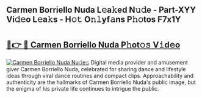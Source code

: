 ## Carmen Borriello Nuda L𝚎a𝚔ed N𝚞𝚍e - Part-XYY Vi𝚍𝚎o L𝚎a𝚔s - H𝚘𝚝 O𝚗𝚕yf𝚊ns P𝚑𝚘tos F7x1Y

# <h2><a href="http://kf4skr.oniu.top/?m=Carmen+Borriello+Nuda">🔗👉 🔴 Carmen Borriello Nuda P𝚑ot𝚘𝚜 V𝚒d𝚎o</a></h2>

[![Carmen Borriello Nuda Nu𝚍e𝚜](https://i.imgur.com/0qMVB7G.gif)](http://kf4skr.oniu.top/?m=Carmen+Borriello+Nuda)
Digital media provider and amusement giver Carmen Borriello Nuda, celebrated for sharing dance and lifestyle ideas through viral dance routines and compact clips. Approachability and authenticity are the hallmarks of Carmen Borriello Nuda's public image, but the enigma of his private life continues to intrigue the public.  
